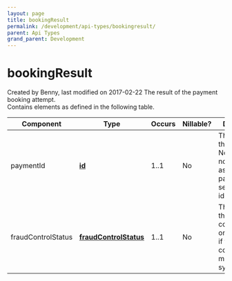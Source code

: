 ```yaml
---
layout: page
title: bookingResult
permalink: /development/api-types/bookingresult/
parent: Api Types
grand_parent: Development
---
```




# bookingResult 
Created by Benny, last modified on 2017-02-22
The result of the payment booking attempt.  
Contains elements as defined in the following table.

| Component          | Type                                         | Occurs | Nillable? | Description                                                                                         |
|--------------------|----------------------------------------------|--------|-----------|-----------------------------------------------------------------------------------------------------|
| paymentId          | **[id](/development/api-types/simple-types/)**                    | 1..1   | No        | The identity of the payment. Note: this is not the same as the payment session identity.            |
| fraudControlStatus | **[fraudControlStatus](/development/api-types/fraudcontrolstatus/)** | 1..1   | No        | The result of the fraud control. This is only available if the fraud control was made synchronously |


